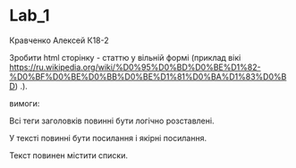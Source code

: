 # Lab_1
Кравченко Алексей К18-2

Зробити html сторінку - статтю у вільній формі (приклад вікі https://ru.wikipedia.org/wiki/%D0%95%D0%BD%D0%BE%D1%82-%D0%BF%D0%BE%D0%BB%D0%BE%D1%81%D0%BA%D1%83%D0%BD) .).

вимоги:

Всі теги заголовків повинні бути логічно розставлені.

У тексті повинні бути посилання і якірні посилання.

Текст повинен містити списки.
